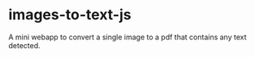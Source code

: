 # images-to-text-js
A mini webapp to convert a single image to a pdf that contains any text detected.
